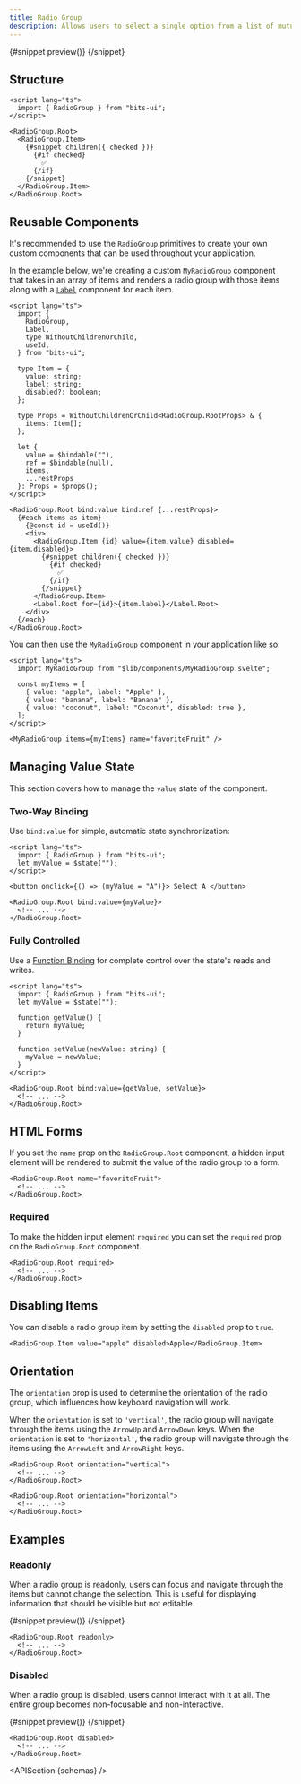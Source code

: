 ```yaml
---
title: Radio Group
description: Allows users to select a single option from a list of mutually exclusive choices.
---
```


<script>
	import { APISection, ComponentPreview, RadioGroupDemo, RadioGroupDemoReadonly, RadioGroupDemoDisabled, Callout } from '$lib/components/index.js'
	let { schemas } = $props()
</script>

<ComponentPreview name="radio-group-demo" componentName="Radio Group" variant="preview">

{#snippet preview()}
<RadioGroupDemo />
{/snippet}

</ComponentPreview>

## Structure

```svelte
<script lang="ts">
  import { RadioGroup } from "bits-ui";
</script>

<RadioGroup.Root>
  <RadioGroup.Item>
    {#snippet children({ checked })}
      {#if checked}
        ✅
      {/if}
    {/snippet}
  </RadioGroup.Item>
</RadioGroup.Root>
```

## Reusable Components

It's recommended to use the `RadioGroup` primitives to create your own custom components that can be used throughout your application.

In the example below, we're creating a custom `MyRadioGroup` component that takes in an array of items and renders a radio group with those items along with a [`Label`](/docs/components/label) component for each item.

```svelte title="MyRadioGroup.svelte"
<script lang="ts">
  import {
    RadioGroup,
    Label,
    type WithoutChildrenOrChild,
    useId,
  } from "bits-ui";

  type Item = {
    value: string;
    label: string;
    disabled?: boolean;
  };

  type Props = WithoutChildrenOrChild<RadioGroup.RootProps> & {
    items: Item[];
  };

  let {
    value = $bindable(""),
    ref = $bindable(null),
    items,
    ...restProps
  }: Props = $props();
</script>

<RadioGroup.Root bind:value bind:ref {...restProps}>
  {#each items as item}
    {@const id = useId()}
    <div>
      <RadioGroup.Item {id} value={item.value} disabled={item.disabled}>
        {#snippet children({ checked })}
          {#if checked}
            ✅
          {/if}
        {/snippet}
      </RadioGroup.Item>
      <Label.Root for={id}>{item.label}</Label.Root>
    </div>
  {/each}
</RadioGroup.Root>
```

You can then use the `MyRadioGroup` component in your application like so:

```svelte title="+page.svelte"
<script lang="ts">
  import MyRadioGroup from "$lib/components/MyRadioGroup.svelte";

  const myItems = [
    { value: "apple", label: "Apple" },
    { value: "banana", label: "Banana" },
    { value: "coconut", label: "Coconut", disabled: true },
  ];
</script>

<MyRadioGroup items={myItems} name="favoriteFruit" />
```

## Managing Value State

This section covers how to manage the `value` state of the component.

### Two-Way Binding

Use `bind:value` for simple, automatic state synchronization:

```svelte
<script lang="ts">
  import { RadioGroup } from "bits-ui";
  let myValue = $state("");
</script>

<button onclick={() => (myValue = "A")}> Select A </button>

<RadioGroup.Root bind:value={myValue}>
  <!-- ... -->
</RadioGroup.Root>
```

### Fully Controlled

Use a [Function Binding](https://svelte.dev/docs/svelte/bind#Function-bindings) for complete control over the state's reads and writes.

```svelte
<script lang="ts">
  import { RadioGroup } from "bits-ui";
  let myValue = $state("");

  function getValue() {
    return myValue;
  }

  function setValue(newValue: string) {
    myValue = newValue;
  }
</script>

<RadioGroup.Root bind:value={getValue, setValue}>
  <!-- ... -->
</RadioGroup.Root>
```

## HTML Forms

If you set the `name` prop on the `RadioGroup.Root` component, a hidden input element will be rendered to submit the value of the radio group to a form.

```svelte /name="favoriteFruit"/
<RadioGroup.Root name="favoriteFruit">
  <!-- ... -->
</RadioGroup.Root>
```

### Required

To make the hidden input element `required` you can set the `required` prop on the `RadioGroup.Root` component.

```svelte /required/
<RadioGroup.Root required>
  <!-- ... -->
</RadioGroup.Root>
```

## Disabling Items

You can disable a radio group item by setting the `disabled` prop to `true`.

```svelte /disabled/
<RadioGroup.Item value="apple" disabled>Apple</RadioGroup.Item>
```

## Orientation

The `orientation` prop is used to determine the orientation of the radio group, which influences how keyboard navigation will work.

When the `orientation` is set to `'vertical'`, the radio group will navigate through the items using the `ArrowUp` and `ArrowDown` keys. When the `orientation` is set to `'horizontal'`, the radio group will navigate through the items using the `ArrowLeft` and `ArrowRight` keys.

```svelte /orientation="vertical"/ /orientation="horizontal"/
<RadioGroup.Root orientation="vertical">
  <!-- ... -->
</RadioGroup.Root>

<RadioGroup.Root orientation="horizontal">
  <!-- ... -->
</RadioGroup.Root>
```

## Examples

### Readonly

When a radio group is readonly, users can focus and navigate through the items but cannot change the selection. This is useful for displaying information that should be visible but not editable.

<ComponentPreview name="radio-group-demo-readonly" componentName="Radio Group Readonly">

{#snippet preview()}
<RadioGroupDemoReadonly />
{/snippet}

</ComponentPreview>

```svelte /readonly/
<RadioGroup.Root readonly>
  <!-- ... -->
</RadioGroup.Root>
```

### Disabled

When a radio group is disabled, users cannot interact with it at all. The entire group becomes non-focusable and non-interactive.

<ComponentPreview name="radio-group-demo-disabled" componentName="Radio Group Disabled">

{#snippet preview()}
<RadioGroupDemoDisabled />
{/snippet}

</ComponentPreview>

```svelte /disabled/
<RadioGroup.Root disabled>
  <!-- ... -->
</RadioGroup.Root>
```

<APISection {schemas} />
